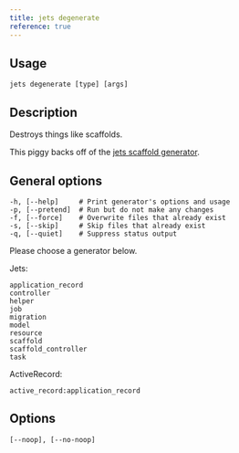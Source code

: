 ```yaml
---
title: jets degenerate
reference: true
---
```


## Usage

    jets degenerate [type] [args]

## Description

Destroys things like scaffolds.

This piggy backs off of the [jets scaffold generator](https://guides.rubyonjets.org/command_line.html#jets-generate).

## General options

    -h, [--help]     # Print generator's options and usage
    -p, [--pretend]  # Run but do not make any changes
    -f, [--force]    # Overwrite files that already exist
    -s, [--skip]     # Skip files that already exist
    -q, [--quiet]    # Suppress status output

Please choose a generator below.

Jets:

    application_record
    controller
    helper
    job
    migration
    model
    resource
    scaffold
    scaffold_controller
    task

ActiveRecord:

    active_record:application_record

## Options

```
[--noop], [--no-noop]  
```

